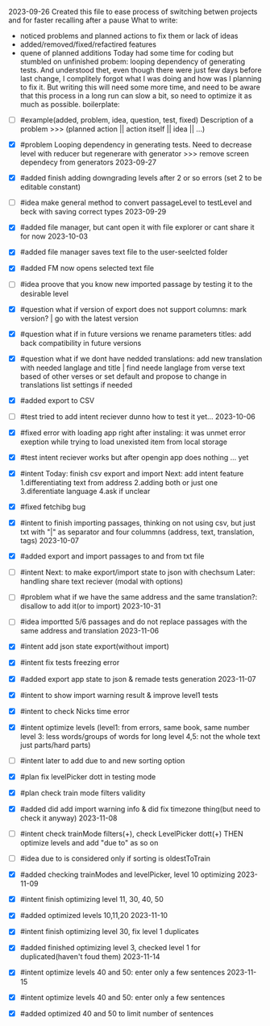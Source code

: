 2023-09-26
Created this file to ease process of switching betwen projects and for faster recalling after a pause
What to write:
- noticed problems and planned actions to fix them or lack of ideas
- added/removed/fixed/refactired features
- quene of planned additions
Today had some time for coding but stumbled on unfinished probem: looping dependency of generating tests.
And understood thet, even though there were just few days before last change, I complitely forgot what I was doing and how was I planning to fix it.
But writing this will need some more time, and need to be aware that this process in a long run can slow a bit, so need to optimize it as much as possible.
boilerplate:
- [ ] #example(added, problem, idea, question, test, fixed) Description of a problem >>> (planned action || action itself || idea || ...)

- [x] #problem Looping dependency in generating tests. Need to decrease level with reducer but regenerare with generator >>> remove screen dependecy from generators
2023-09-27
- [x] #added finish adding downgrading levels after 2 or so errors (set 2 to be editable constant)
- [ ] #idea make general method to convert passageLevel to testLevel and beck with saving correct types
2023-09-29
- [x] #added file manager, but cant open it with file explorer or cant share it for now
2023-10-03
- [x] #added file manager saves text file to the user-seelcted folder
- [x] #added FM now opens selected text file
- [ ] #idea proove that you know new imported passage by testing it to the desirable level
- [x] #question what if version of export does not support columns: mark version? | go with the latest version
- [x] #question what if in future versions we rename parameters titles: add back compatibility in future versions
- [x] #question what if we dont have nedded translations: add new translation with needed langlage and title | find neede langlage from verse text based of other verses or set default and propose to change in translations list settings if needed
- [x] #added export to CSV
- [ ] #test tried to add intent reciever dunno how to test it yet...
2023-10-06
- [x] #fixed error with loading app right after instaling: it was unmet error exeption while trying to load unexisted item from local storage
- [x] #test intent reciever works but after opengin app does nothing ... yet
- [x] #intent Today: finish csv export and import Next: add intent feature 1.differentiating text from address 2.adding both or just one 3.diferentiate language 4.ask if unclear
- [x] #fixed fetchibg bug
- [x] #intent to finish importing passages, thinking on not using csv, but just txt with "|" as separator and four colummns (address, text, translation, tags)
2023-10-07
- [x] #added export and import passages to and from txt file
- [ ] #intent Next: to make export/import state to json with chechsum Later: handling share text reciever (modal with options)
- [ ] #problem what if we have the same address and the same translation?: disallow to add it(or to import)
2023-10-31
- [ ] #idea importted 5/6 passages and do not replace passages with the same address and translation
2023-11-06
- [x] #intent add json state export(without import)
- [x] #intent fix tests freezing error
- [x] #added export app state to json & remade tests generation
2023-11-07
- [x] #intent to show import warning result & improve level1 tests
- [x] #intent to check Nicks time error
- [x] #intent optimize levels (level1: from errors, same book, same number level 3: less words/groups of words for long level 4,5: not the whole text just parts/hard parts)
- [ ] #intent later to add due to and new sorting option
- [x] #plan fix levelPicker dott in testing mode
- [x] #plan check train mode filters validity
- [x] #added did add import warning info & did fix timezone thing(but need to check it anyway)
2023-11-08
- [ ] #intent check trainMode filters(+), check LevelPicker dott(+) THEN optimize levels and add "due to" as so on
- [ ] #idea due to is considered only if sorting is oldestToTrain
- [x] #added checking trainModes and levelPicker, level 10 optimizing
2023-11-09
- [x] #intent finish optimizing level 11, 30, 40, 50
- [x] #added optimized levels 10,11,20
2023-11-10
- [x] #intent finish optimizing level 30, fix level 1 duplicates
- [x] #added finished optimizing level 3, checked level 1 for duplicated(haven't foud them)
2023-11-14
- [x] #intent optimize levels 40 and 50: enter only a few sentences
2023-11-15
- [x] #intent optimize levels 40 and 50: enter only a few sentences
- [x] #added optimized 40 and 50 to limit number of sentences